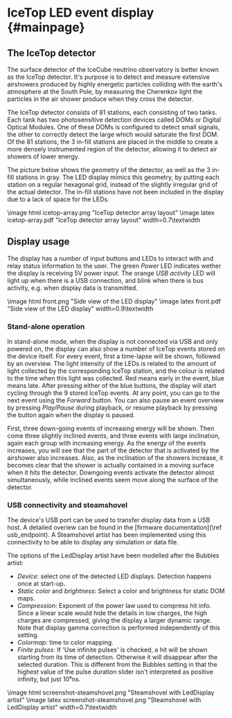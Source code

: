 IceTop LED event display {#mainpage}
========================

## The IceTop detector ##

The surface detector of the IceCube neutrino observatory is better known as the IceTop detector.
It's purpose is to detect and measure extensive airshowers produced by highly energetic particles
colliding with the earth's atmosphere at the South Pole, by measuring the Cherenkov light the
particles in the air shower produce when they cross the detector.

The IceTop detector consists of 81 stations, each consisting of two tanks.
Each tank has two photosensitive detection devices called DOMs or Digital Optical Modules.
One of these DOMs is configured to detect small signals, the other to correctly detect the large
which would saturate the first DOM.
Of the 81 stations, the 3 in-fill stations are placed in the middle to create a more densely
instrumented region of the detector, allowing it to detect air showers of lower energy.

The picture below shows the geometry of the detector, as well as the 3 in-fill stations in gray.
The LED display mimics this geometry, by putting each station on a regular hexagonal grid, instead
of the slightly irregular grid of the actual detector.
The in-fill stations have not been included in the display due to a lack of space for the LEDs.

\image html icetop-array.png "IceTop detector array layout"
\image latex icetop-array.pdf "IceTop detector array layout" width=0.7\textwidth

## Display usage ##

The display has a number of input buttons and LEDs to interact with and relay status information to
the user.
The green *Power* LED indicates wether the display is receiving 5V power input.
The orange *USB activity* LED will light up when there is a USB connection, and blink when there
is bus activity, e.g. when display data is transmitted.

\image html front.png "Side view of the LED display"
\image latex front.pdf "Side view of the LED display" width=0.9\textwidth

### Stand-alone operation ###
In stand-alone mode, when the display is not connected via USB and only powered on, the display can
also show a number of IceTop events stored on the device itself.
For every event, first a time-lapse will be shown, followed by an overview.
The light intensity of the LEDs is related to the amount of light collected by the corresponding
IceTop station, and the colour is related to the time when this light was collected.
Red means early in the event, blue means late.
After pressing either of the blue buttons, the display will start cycling through the 9 stored
IceTop events.
At any point, you can go to the next event using the *Forward* button. You can also pause an event
overview by pressing *Play/Pause* during playback, or resume playback by pressing the button again
when the display is paused.

First, three down-going events of increasing energy will be shown.
Then come three slightly inclined events, and three events with large inclination, again each group
with increasing energy.
As the energy of the events increases, you will see that the part of the detector that is activated
by the airshower also increases.
Also, as the inclination of the showers increase, it becomes clear that the shower is actually
contained in a moving surface when it hits the detector.
Downgoing events activate the detector almost simultaneously, while inclined events seem move along
the surface of the detector.

### USB connectivity and steamshovel ###

The device's USB port can be used to transfer display data from a USB host. A detailed overiew
can be found in the [firmware documentation](\ref usb_endpoint). A Steamshovel artist has been
implemented using this connectivity to be able to display any simulation or data file.

The options of the LedDisplay artist have been modelled after the Bubbles artist:
  * *Device*: select one of the detected LED displays. Detection happens once at start-up.
  * *Static color* and *brightness*: Select a color and brightness for static DOM maps.
  * *Compression*: Exponent of the power law used to compress hit info. Since a linear scale would
      hide the details in low charges, the high charges are compressed, giving the display a larger
      dynamic range. Note that display gamma correction is performed independently of this setting.
  * *Colormap*: time to color mapping.
  * *Finite pulses*: If 'Use infinite pulses' is checked, a hit will be shown starting from its time
      of detection. Otherwise it will disappear after the selected duration. This is different from
      the Bubbles setting in that the highest value of the pulse duration slider isn't interpreted
      as positive infinity, but just 10⁵ns.

\image html screenshot-steamshovel.png "Steamshovel with LedDisplay artist"
\image latex screenshot-steamshovel.png "Steamshovel with LedDisplay artist" width=0.7\textwidth

